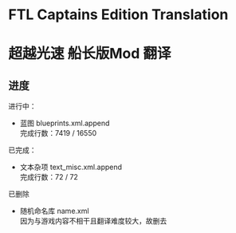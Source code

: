 # FTL Captains Edition Translation
# 超越光速 船长版Mod 翻译

## 进度

进行中：
* 蓝图 blueprints.xml.append<br/>
    完成行数：7419 / 16550

已完成：
* 文本杂项 text_misc.xml.append<br/>
    完成行数：72 / 72

已删除
* 随机命名库 name.xml<br/>
    因为与游戏内容不相干且翻译难度较大，故删去